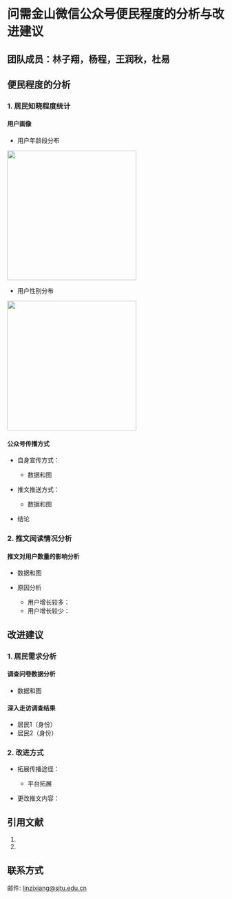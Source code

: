 # 问需金山微信公众号便民程度的分析与改进建议
## 团队成员：林子翔，杨程，王润秋，杜易


## 便民程度的分析

### 1. 居民知晓程度统计

#### 用户画像
- 用户年龄段分布

<img src="https://i.postimg.cc/v80H7Wjp/User-Age-Distribution.png" width="300px">

- 用户性别分布

<img src="https://i.postimg.cc/cHXZmSDQ/User-Gender-Distribution.png" width="300px">

#### 公众号传播方式
- 自身宣传方式：
  - 数据和图

- 推文推送方式：
  - 数据和图

- 结论

### 2. 推文阅读情况分析

#### 推文对用户数量的影响分析
- 数据和图

- 原因分析
  - 用户增长较多：
  - 用户增长较少：


## 改进建议

### 1. 居民需求分析
#### 调查问卷数据分析
- 数据和图

#### 深入走访调查结果
- 居民1（身份）
- 居民2（身份）



### 2. 改进方式
- 拓展传播途径：
  - 平台拓展

- 更改推文内容：


## 引用文献
  1. 
  2. 


## 联系方式
邮件: linzixiang@sjtu.edu.cn
